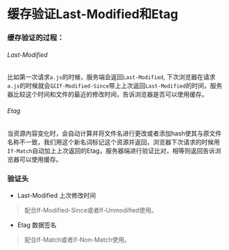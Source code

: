 # 缓存验证Last-Modified和Etag

### 缓存验证的过程：
###### Last-Modified
比如第一次请求`a.js`的时候，服务端会返回`Last-Modified`, 下次浏览器在请求`a.js`的时候就会以`If-Modified-Since`带上上次返回`Last-Modified`的时间，服务器比较这个时间和文件的最近的修改时间，告诉浏览器是否可以使用缓存。
###### Etag
当资源内容变化时，会自动计算并将文件名进行更改或者添加hash使其与原文件名称不一致，我们用这个新名词标记这个资源并返回，浏览器下次请求的时候用`If-Match`自动加上上次返回的Etag，服务器端进行验证比对，相等则返回告诉浏览器可以使用缓存。

### 验证头
* Last-Modified 上次修改时间
> 配合If-Modified-Since或者If-Unmodified使用。
* Etag 数据签名
> 配合If-Match或者If-Non-Match使用。
